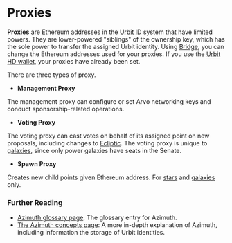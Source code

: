 # Proxies

**Proxies** are Ethereum addresses in the [Urbit ID](glossary/azimuth) system that have limited powers. They are lower-powered "siblings" of the ownership key, which has the sole power to transfer the assigned Urbit identity. Using [Bridge](glossary/bridge), you can change the Ethereum addresses used for your proxies. If you use the [Urbit HD wallet](glossary/hdwallet), your proxies have already been set.

There are three types of proxy.

- **Management Proxy**

The management proxy can configure or set Arvo networking keys and conduct sponsorship-related operations.

- **Voting Proxy**

The voting proxy can cast votes on behalf of its assigned point on new proposals, including changes to [Ecliptic](glossary/ecliptic). The voting proxy is unique to [galaxies](glossary/galaxy), since only power galaxies have seats in the Senate.

- **Spawn Proxy**

Creates new child points given Ethereum address. For [stars](glossary/star) and [galaxies](glossary/galaxy) only.


### Further Reading

- [Azimuth glossary page](glossary/azimuth): The glossary entry for Azimuth.
- [The Azimuth concepts page](system/identity/guides/advanced-azimuth-tools): A more in-depth explanation of Azimuth, including information the storage of Urbit identities.
